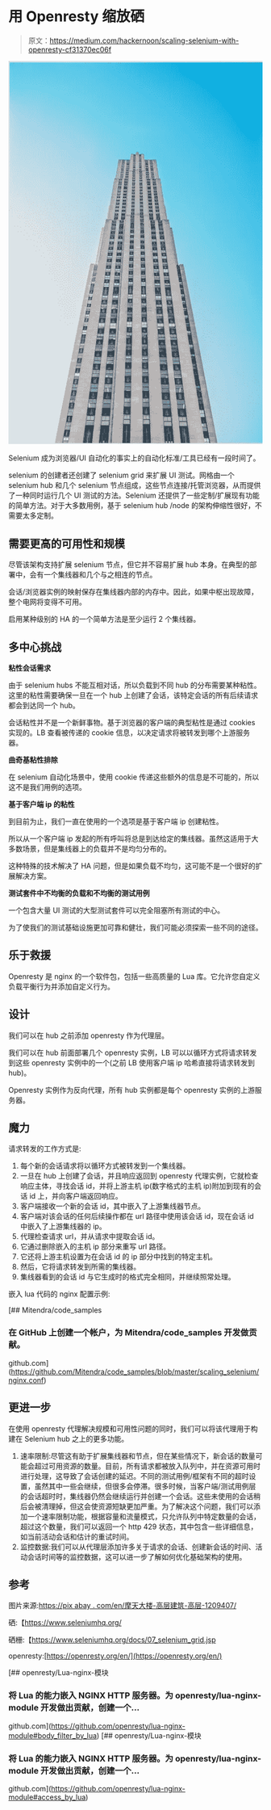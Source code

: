 # 用 Openresty 缩放硒

> 原文：<https://medium.com/hackernoon/scaling-selenium-with-openresty-cf31370ec06f>

![](img/e3a6debe61919e2a35982868c5f229e6.png)

Selenium 成为浏览器/UI 自动化的事实上的自动化标准/工具已经有一段时间了。

selenium 的创建者还创建了 selenium grid 来扩展 UI 测试。网格由一个 selenium hub 和几个 selenium 节点组成，这些节点连接/托管浏览器，从而提供了一种同时运行几个 UI 测试的方法。Selenium 还提供了一些定制/扩展现有功能的简单方法。对于大多数用例，基于 selenium hub /node 的架构伸缩性很好，不需要太多定制。

## 需要更高的可用性和规模

尽管该架构支持扩展 selenium 节点，但它并不容易扩展 hub 本身。在典型的部署中，会有一个集线器和几个与之相连的节点。

会话/浏览器实例的映射保存在集线器内部的内存中。因此，如果中枢出现故障，整个电网将变得不可用。

启用某种级别的 HA 的一个简单方法是至少运行 2 个集线器。

## 多中心挑战

**粘性会话需求**

由于 selenium hubs 不能互相对话，所以负载到不同 hub 的分布需要某种粘性。这里的粘性需要确保一旦在一个 hub 上创建了会话，该特定会话的所有后续请求都会到达同一个 hub。

会话粘性并不是一个新鲜事物。基于浏览器的客户端的典型粘性是通过 cookies 实现的。LB 查看被传递的 cookie 信息，以决定请求将被转发到哪个上游服务器。

**曲奇基粘性排除**

在 selenium 自动化场景中，使用 cookie 传递这些额外的信息是不可能的，所以这不是我们用例的选项。

**基于客户端 ip 的粘性**

到目前为止，我们一直在使用的一个选项是基于客户端 ip 创建粘性。

所以从一个客户端 ip 发起的所有呼叫将总是到达给定的集线器。虽然这适用于大多数场景，但是集线器上的负载并不是均匀分布的。

这种特殊的技术解决了 HA 问题，但是如果负载不均匀，这可能不是一个很好的扩展解决方案。

**测试套件中不均衡的负载和不均衡的测试用例**

一个包含大量 UI 测试的大型测试套件可以完全阻塞所有测试的中心。

为了使我们的测试基础设施更加可靠和健壮，我们可能必须探索一些不同的途径。

## 乐于救援

Openresty 是 nginx 的一个软件包，包括一些高质量的 Lua 库。它允许您自定义负载平衡行为并添加自定义行为。

## 设计

我们可以在 hub 之前添加 openresty 作为代理层。

我们可以在 hub 前面部署几个 openresty 实例，LB 可以以循环方式将请求转发到这些 openresty 实例中的一个(之前 LB 使用客户端 ip 哈希直接将请求转发到 hub)。

Openresty 实例作为反向代理，所有 hub 实例都是每个 openresty 实例的上游服务器。

## 魔力

请求转发的工作方式是:

1.  每个新的会话请求将以循环方式被转发到一个集线器。
2.  一旦在 hub 上创建了会话，并且响应返回到 openresty 代理实例，它就检查响应主体，寻找会话 id，并将上游主机 ip(数字格式的主机 ip)附加到现有的会话 id 上，并向客户端返回响应。
3.  客户端接收一个新的会话 id，其中嵌入了上游集线器节点。
4.  客户端对该会话的任何后续操作都在 url 路径中使用该会话 id，现在会话 id 中嵌入了上游集线器的 ip。
5.  代理检查请求 url，并从请求中提取会话 id。
6.  它通过删除嵌入的主机 ip 部分来重写 url 路径。
7.  它还将上游主机设置为在会话 id 的 ip 部分中找到的特定主机。
8.  然后，它将请求转发到所需的集线器。
9.  集线器看到的会话 id 与它生成时的格式完全相同，并继续照常处理。

嵌入 lua 代码的 nginx 配置示例:

[](https://github.com/Mitendra/code_samples/blob/master/scaling_selenium/nginx.conf) [## Mitendra/code_samples

### 在 GitHub 上创建一个帐户，为 Mitendra/code_samples 开发做贡献。

github.com](https://github.com/Mitendra/code_samples/blob/master/scaling_selenium/nginx.conf) 

## 更进一步

在使用 openresty 代理解决规模和可用性问题的同时，我们可以将该代理用于构建在 Selenium hub 之上的更多功能。

1.  速率限制:尽管这有助于扩展集线器和节点，但在某些情况下，新会话的数量可能会超过可用资源的数量。目前，所有请求都被放入队列中，并在资源可用时进行处理，这导致了会话创建的延迟。不同的测试用例/框架有不同的超时设置，虽然其中一些会继续，但很多会停滞。很多时候，当客户端/测试用例层的会话超时时，集线器仍然会继续运行并创建一个会话。这些未使用的会话稍后会被清理掉，但这会使资源短缺更加严重。为了解决这个问题，我们可以添加一个速率限制功能，根据容量和流量模式，只允许队列中特定数量的会话，超过这个数量，我们可以返回一个 http 429 状态，其中包含一些详细信息，如当前活动会话和估计的重试时间。
2.  监控数据:我们可以从代理层添加许多关于请求的会话、创建新会话的时间、活动会话时间等的监控数据，这可以进一步了解如何优化基础架构的使用。

## 参考

图片来源:[https://pix abay . com/en/摩天大楼-高层建筑-高层-1209407/](https://pixabay.com/en/skyscraper-highrise-building-tall-1209407/)

硒:【https://www.seleniumhq.org/ 

硒栅:【https://www.seleniumhq.org/docs/07_selenium_grid.jsp 

openresty:[https://openresty.org/en/](https://openresty.org/en/)

[](https://github.com/openresty/lua-nginx-module#body_filter_by_lua) [## openresty/Lua-nginx-模块

### 将 Lua 的能力嵌入 NGINX HTTP 服务器。为 openresty/lua-nginx-module 开发做出贡献，创建一个…

github.com](https://github.com/openresty/lua-nginx-module#body_filter_by_lua) [](https://github.com/openresty/lua-nginx-module#access_by_lua) [## openresty/Lua-nginx-模块

### 将 Lua 的能力嵌入 NGINX HTTP 服务器。为 openresty/lua-nginx-module 开发做出贡献，创建一个…

github.com](https://github.com/openresty/lua-nginx-module#access_by_lua)